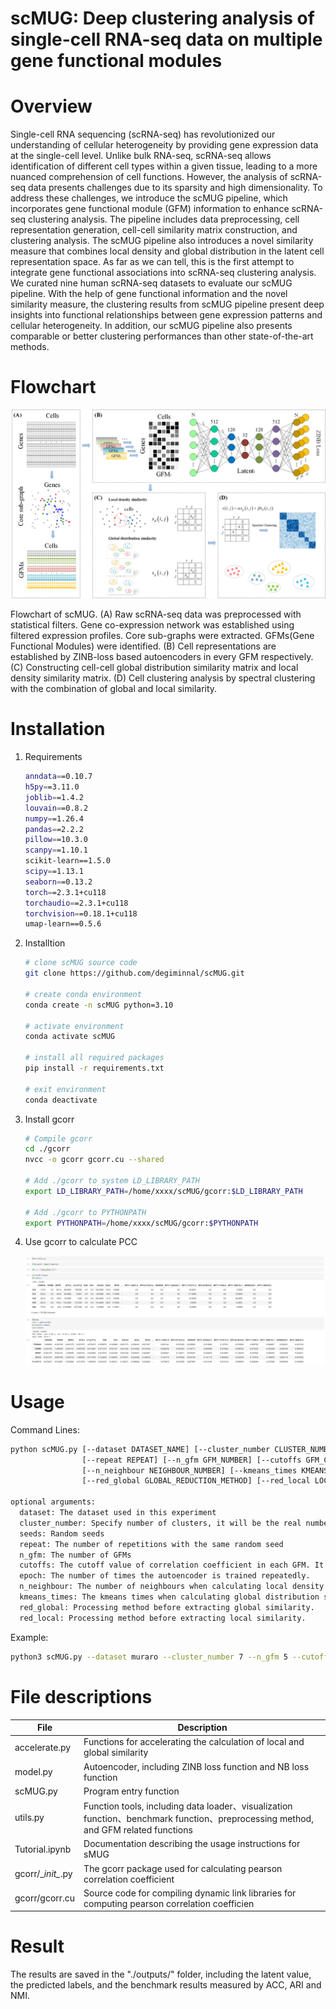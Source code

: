 # scMUG: Deep clustering analysis of single-cell RNA-seq data on multiple gene functional modules



# Overview

Single-cell RNA sequencing (scRNA-seq) has revolutionized our understanding of cellular heterogeneity by providing gene expression data at the single-cell level. Unlike bulk RNA-seq, scRNA-seq allows identification of different cell types within a given tissue, leading to a more nuanced comprehension of cell functions. However, the analysis of scRNA-seq data presents challenges due to its sparsity and high dimensionality. To address these challenges, we introduce the scMUG pipeline, which incorporates gene functional module (GFM) information to enhance scRNA-seq clustering analysis. The pipeline includes data preprocessing, cell representation generation, cell-cell similarity matrix construction, and clustering analysis. The scMUG pipeline also introduces a novel similarity measure that combines local density and global distribution in the latent cell representation space. As far as we can tell, this is the first attempt to integrate gene functional associations into scRNA-seq clustering analysis. We curated nine human scRNA-seq datasets to evaluate our scMUG pipeline. With the help of gene functional information and the novel similarity measure, the clustering results from scMUG pipeline present deep insights into functional relationships between gene expression patterns and cellular heterogeneity. In addition, our scMUG pipeline also presents comparable or better clustering performances than other state-of-the-art methods. 

# Flowchart 

![pipeline](./images/pipeline.png) 

Flowchart of scMUG. (A) Raw scRNA-seq data was preprocessed with statistical filters. Gene co-expression network was established using filtered expression profiles. Core sub-graphs were extracted. GFMs(Gene Functional Modules) were identified. (B) Cell representations are established by ZINB-loss based autoencoders in every GFM respectively. (C) Constructing cell-cell global distribution similarity matrix and local density similarity matrix. (D) Cell clustering analysis by spectral clustering with the combination of global and local similarity.

# Installation

1. Requirements

   ```bash
   anndata==0.10.7
   h5py==3.11.0
   joblib==1.4.2
   louvain==0.8.2
   numpy==1.26.4
   pandas==2.2.2
   pillow==10.3.0
   scanpy==1.10.1
   scikit-learn==1.5.0
   scipy==1.13.1
   seaborn==0.13.2
   torch==2.3.1+cu118
   torchaudio==2.3.1+cu118
   torchvision==0.18.1+cu118
   umap-learn==0.5.6
   ```

2. Installtion

   ```bash
   # clone scMUG source code
   git clone https://github.com/degiminnal/scMUG.git
   
   # create conda environment
   conda create -n scMUG python=3.10
   
   # activate environment
   conda activate scMUG
   
   # install all required packages
   pip install -r requirements.txt
   
   # exit environment
   conda deactivate
   ```

3. Install gcorr

   ```bash
   # Compile gcorr
   cd ./gcorr 
   nvcc -o gcorr gcorr.cu --shared
   
   # Add ./gcorr to system LD_LIBRARY_PATH
   export LD_LIBRARY_PATH=/home/xxxx/scMUG/gcorr:$LD_LIBRARY_PATH
   
   # Add ./gcorr to PYTHONPATH
   export PYTHONPATH=/home/xxxx/scMUG/gcorr:$PYTHONPATH
   ```

4. Use gcorr to calculate PCC

   ![gcorr](./gcorr/corr.png)

# Usage

Command Lines:

```bash
python scMUG.py [--dataset DATASET_NAME] [--cluster_number CLUSTER_NUMBER] [--seeds SEEDS]
				[--repeat REPEAT] [--n_gfm GFM_NUMBER] [--cutoffs GFM_CUTOFFS] [--epoch EPOCH]
				[--n_neighbour NEIGHBOUR_NUMBER] [--kmeans_times KMEANS_TIMES] 
				[--red_global GLOBAL_REDUCTION_METHOD] [--red_local LOCAL_REDUCTION_METHOD]
				
optional arguments:
  dataset: The dataset used in this experiment
  cluster_number: Specify number of clusters, it will be the real number of clusters if not specified.
  seeds: Random seeds
  repeat: The number of repetitions with the same random seed
  n_gfm: The number of GFMs
  cutoffs: The cutoff value of correlation coefficient in each GFM. It should be pre-calculated.
  epoch: The number of times the autoencoder is trained repeatedly.
  n_neighbour: The number of neighbours when calculating local density similarity.
  kmeans_times: The kmeans times when calculating global distribution similarity.
  red_global: Processing method before extracting global similarity.
  red_local: Processing method before extracting local similarity.
```

Example:

```bash
python3 scMUG.py --dataset muraro --cluster_number 7 --n_gfm 5 --cutoffs 0.14,0.14,0.15,0.14,0.14 --seeds 1111,2222,3333,4444,5555,6666,7777,8888,9999,10000
```

# File descriptions

| File              | Description                                                  |
| ----------------- | ------------------------------------------------------------ |
| accelerate.py     | Functions for accelerating the calculation of local and global similarity |
| model.py          | Autoencoder, including ZINB loss function and NB loss function |
| scMUG.py          | Program entry function                                       |
| utils.py          | Function tools, including data loader、visualization function、benchmark function、preprocessing method, and GFM related functions |
| Tutorial.ipynb | Documentation describing the usage instructions for sMUG |
| gcorr/\__init\__.py | The gcorr package used for calculating pearson correlation coefficient |
| gcorr/gcorr.cu | Source code for compiling dynamic link libraries for computing pearson correlation coefficien |

# Result

The results are saved in the "./outputs/" folder, including the latent value, the predicted labels, and the benchmark results measured by ACC, ARI and NMI.

